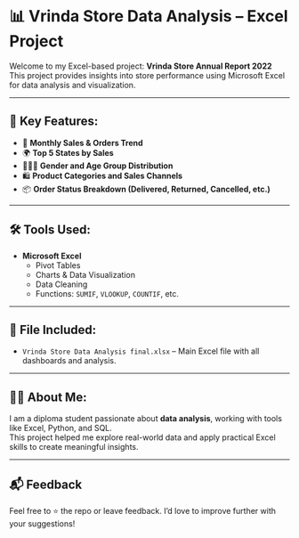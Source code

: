# 📊 Vrinda Store Data Analysis – Excel Project

Welcome to my Excel-based project: **Vrinda Store Annual Report 2022**  
This project provides insights into store performance using Microsoft Excel for data analysis and visualization.

---

## 📌 Key Features:

- 📅 **Monthly Sales & Orders Trend**
- 🌍 **Top 5 States by Sales**
- 🧑‍🤝‍🧑 **Gender and Age Group Distribution**
- 🛍️ **Product Categories and Sales Channels**
- 📦 **Order Status Breakdown (Delivered, Returned, Cancelled, etc.)**

---

## 🛠️ Tools Used:

- **Microsoft Excel**
  - Pivot Tables
  - Charts & Data Visualization
  - Data Cleaning
  - Functions: `SUMIF`, `VLOOKUP`, `COUNTIF`, etc.

---

## 📁 File Included:

- `Vrinda Store Data Analysis final.xlsx` – Main Excel file with all dashboards and analysis.

---

## 🙋‍♂️ About Me:

I am a diploma student passionate about **data analysis**, working with tools like Excel, Python, and SQL.  
This project helped me explore real-world data and apply practical Excel skills to create meaningful insights.

---

## 📬 Feedback

Feel free to ⭐️ the repo or leave feedback. I’d love to improve further with your suggestions!

